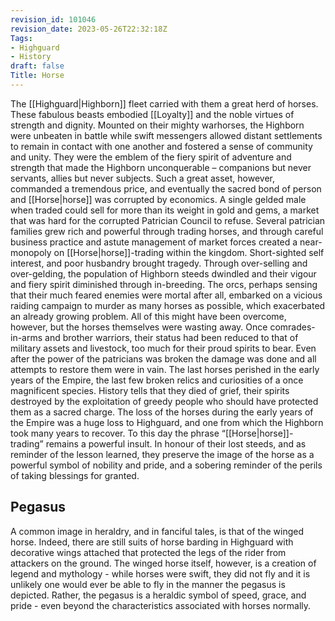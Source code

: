 ```yaml
---
revision_id: 101046
revision_date: 2023-05-26T22:32:18Z
Tags:
- Highguard
- History
draft: false
Title: Horse
---
```

The [[Highguard|Highborn]] fleet carried with them a great herd of horses. These fabulous beasts embodied [[Loyalty]] and the noble virtues of strength and dignity. Mounted on their mighty warhorses, the Highborn were unbeaten in battle while swift messengers allowed distant settlements to remain in contact with one another and fostered a sense of community and unity. They were the emblem of the fiery spirit of adventure and strength that made the Highborn unconquerable – companions but never servants, allies but never subjects.
Such a great asset, however, commanded a tremendous price, and eventually the sacred bond of person and [[Horse|horse]] was corrupted by economics. A single gelded male when traded could sell for more than its weight in gold and gems, a market that was hard for the corrupted Patrician Council to refuse. Several patrician families grew rich and powerful through trading horses, and through careful business practice and astute management of market forces created a near-monopoly on [[Horse|horse]]-trading within the kingdom.
Short-sighted self interest, and poor husbandry brought tragedy. Through over-selling and over-gelding, the population of Highborn steeds dwindled and their vigour and fiery spirit diminished through in-breeding. The orcs, perhaps sensing that their much feared enemies were mortal after all, embarked on a vicious raiding campaign to murder as many horses as possible, which exacerbated an already growing problem.
All of this might have been overcome, however, but the horses themselves were wasting away. Once comrades-in-arms and brother warriors, their status had been reduced to that of military assets and livestock, too much for their proud spirits to bear. Even after the power of the patricians was broken the damage was done and all attempts to restore them were in vain. The last horses perished in the early years of the Empire, the last few broken relics and curiosities of a once magnificent species. History tells that they died of grief, their spirits destroyed by the exploitation of greedy people who should have protected them as a sacred charge.
The loss of the horses during the early years of the Empire was a huge loss to Highguard, and one from which the Highborn took many years to recover. To this day the phrase “[[Horse|horse]]-trading” remains a powerful insult. In honour of their lost steeds, and as reminder of the lesson learned, they preserve the image of the horse as a powerful symbol of nobility and pride, and a sobering reminder of the perils of taking blessings for granted.
## Pegasus
A common image in heraldry, and in fanciful tales, is that of the winged horse. Indeed, there are still suits of horse barding in Highguard with decorative wings attached that protected the legs of the rider from attackers on the ground. The winged horse itself, however, is a creation of legend and mythology - while horses were swift, they did not fly and it is unlikely one would ever be able to fly in the manner the pegasus is depicted. Rather, the pegasus is a heraldic symbol of speed, grace, and pride - even beyond the characteristics associated with horses normally.